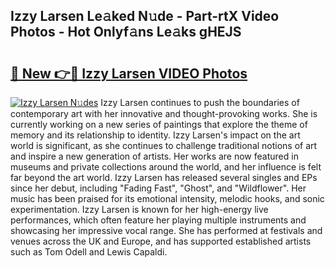 ## Izzy Larsen Le𝚊ked N𝚞de - Part-rtX Video Photos - Hot Onlyf𝚊ns Le𝚊ks gHEJS

# <h2><a href="http://ac10044.deff.icu/?id=Izzy+Larsen">🔗 New 👉🔴 Izzy Larsen VIDEO Photos</a></h2>

[![Izzy Larsen N𝚞des](https://i.imgur.com/rIISA9y.gif)](http://ac10044.deff.icu/?id=Izzy+Larsen)
Izzy Larsen continues to push the boundaries of contemporary art with her innovative and thought-provoking works. She is currently working on a new series of paintings that explore the theme of memory and its relationship to identity. Izzy Larsen's impact on the art world is significant, as she continues to challenge traditional notions of art and inspire a new generation of artists. Her works are now featured in museums and private collections around the world, and her influence is felt far beyond the art world. Izzy Larsen has released several singles and EPs since her debut, including "Fading Fast", "Ghost", and "Wildflower". Her music has been praised for its emotional intensity, melodic hooks, and sonic experimentation. Izzy Larsen is known for her high-energy live performances, which often feature her playing multiple instruments and showcasing her impressive vocal range. She has performed at festivals and venues across the UK and Europe, and has supported established artists such as Tom Odell and Lewis Capaldi.
